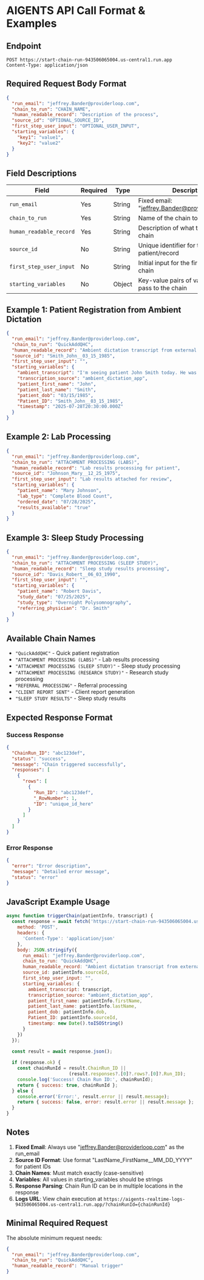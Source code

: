 # AIGENTS API Call Format & Examples

## Endpoint
```
POST https://start-chain-run-943506065004.us-central1.run.app
Content-Type: application/json
```

## Required Request Body Format

```json
{
  "run_email": "jeffrey.Bander@providerloop.com",
  "chain_to_run": "CHAIN_NAME",
  "human_readable_record": "Description of the process",
  "source_id": "OPTIONAL_SOURCE_ID",
  "first_step_user_input": "OPTIONAL_USER_INPUT",
  "starting_variables": {
    "key1": "value1",
    "key2": "value2"
  }
}
```

## Field Descriptions

| Field | Required | Type | Description |
|-------|----------|------|-------------|
| `run_email` | Yes | String | Fixed email: "jeffrey.Bander@providerloop.com" |
| `chain_to_run` | Yes | String | Name of the chain to execute |
| `human_readable_record` | Yes | String | Description of what triggered this chain |
| `source_id` | No | String | Unique identifier for the patient/record |
| `first_step_user_input` | No | String | Initial input for the first step of the chain |
| `starting_variables` | No | Object | Key-value pairs of variables to pass to the chain |

## Example 1: Patient Registration from Ambient Dictation

```json
{
  "run_email": "jeffrey.Bander@providerloop.com",
  "chain_to_run": "QuickAddQHC",
  "human_readable_record": "Ambient dictation transcript from external app",
  "source_id": "Smith_John__03_15_1985",
  "first_step_user_input": "",
  "starting_variables": {
    "ambient_transcript": "I'm seeing patient John Smith today. He was born on March 15th, 1985. He's here for his annual checkup and reports feeling well overall.",
    "transcription_source": "ambient_dictation_app",
    "patient_first_name": "John",
    "patient_last_name": "Smith",
    "patient_dob": "03/15/1985",
    "Patient_ID": "Smith_John__03_15_1985",
    "timestamp": "2025-07-28T20:30:00.000Z"
  }
}
```

## Example 2: Lab Processing

```json
{
  "run_email": "jeffrey.Bander@providerloop.com",
  "chain_to_run": "ATTACHMENT PROCESSING (LABS)",
  "human_readable_record": "Lab results processing for patient",
  "source_id": "Johnson_Mary__12_25_1975",
  "first_step_user_input": "Lab results attached for review",
  "starting_variables": {
    "patient_name": "Mary Johnson",
    "lab_type": "Complete Blood Count",
    "ordered_date": "07/28/2025",
    "results_available": "true"
  }
}
```

## Example 3: Sleep Study Processing

```json
{
  "run_email": "jeffrey.Bander@providerloop.com",
  "chain_to_run": "ATTACHMENT PROCESSING (SLEEP STUDY)",
  "human_readable_record": "Sleep study results processing",
  "source_id": "Davis_Robert__06_03_1990",
  "first_step_user_input": "",
  "starting_variables": {
    "patient_name": "Robert Davis",
    "study_date": "07/25/2025",
    "study_type": "Overnight Polysomnography",
    "referring_physician": "Dr. Smith"
  }
}
```

## Available Chain Names

- `"QuickAddQHC"` - Quick patient registration
- `"ATTACHMENT PROCESSING (LABS)"` - Lab results processing
- `"ATTACHMENT PROCESSING (SLEEP STUDY)"` - Sleep study processing
- `"ATTACHMENT PROCESSING (RESEARCH STUDY)"` - Research study processing
- `"REFERRAL PROCESSING"` - Referral processing
- `"CLIENT REPORT SENT"` - Client report generation
- `"SLEEP STUDY RESULTS"` - Sleep study results

## Expected Response Format

### Success Response
```json
{
  "ChainRun_ID": "abc123def",
  "status": "success",
  "message": "Chain triggered successfully",
  "responses": [
    {
      "rows": [
        {
          "Run_ID": "abc123def",
          "_RowNumber": 1,
          "ID": "unique_id_here"
        }
      ]
    }
  ]
}
```

### Error Response
```json
{
  "error": "Error description",
  "message": "Detailed error message",
  "status": "error"
}
```

## JavaScript Example Usage

```javascript
async function triggerChain(patientInfo, transcript) {
  const response = await fetch('https://start-chain-run-943506065004.us-central1.run.app', {
    method: 'POST',
    headers: {
      'Content-Type': 'application/json'
    },
    body: JSON.stringify({
      run_email: "jeffrey.Bander@providerloop.com",
      chain_to_run: "QuickAddQHC",
      human_readable_record: "Ambient dictation transcript from external app",
      source_id: patientInfo.sourceId,
      first_step_user_input: "",
      starting_variables: {
        ambient_transcript: transcript,
        transcription_source: "ambient_dictation_app",
        patient_first_name: patientInfo.firstName,
        patient_last_name: patientInfo.lastName,
        patient_dob: patientInfo.dob,
        Patient_ID: patientInfo.sourceId,
        timestamp: new Date().toISOString()
      }
    })
  });

  const result = await response.json();
  
  if (response.ok) {
    const chainRunId = result.ChainRun_ID || 
                       (result.responses?.[0]?.rows?.[0]?.Run_ID);
    console.log('Success! Chain Run ID:', chainRunId);
    return { success: true, chainRunId };
  } else {
    console.error('Error:', result.error || result.message);
    return { success: false, error: result.error || result.message };
  }
}
```

## Notes

1. **Fixed Email**: Always use "jeffrey.Bander@providerloop.com" as the run_email
2. **Source ID Format**: Use format "LastName_FirstName__MM_DD_YYYY" for patient IDs
3. **Chain Names**: Must match exactly (case-sensitive)
4. **Variables**: All values in starting_variables should be strings
5. **Response Parsing**: Chain Run ID can be in multiple locations in the response
6. **Logs URL**: View chain execution at `https://aigents-realtime-logs-943506065004.us-central1.run.app/?chainRunId={chainRunId}`

## Minimal Required Request

The absolute minimum request needs:
```json
{
  "run_email": "jeffrey.Bander@providerloop.com",
  "chain_to_run": "QuickAddQHC",
  "human_readable_record": "Manual trigger"
}
```